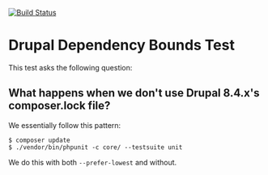 [![Build Status](https://travis-ci.org/paul-m/drupal_dependency_bounds_test.svg?branch=master)](https://travis-ci.org/paul-m/drupal_dependency_bounds_test)


Drupal Dependency Bounds Test
=============================

This test asks the following question:

What happens when we don't use Drupal 8.4.x's composer.lock file?
-----------------------------------------------------------------

We essentially follow this pattern:

    $ composer update
    $ ./vendor/bin/phpunit -c core/ --testsuite unit

We do this with both `--prefer-lowest` and without.
 